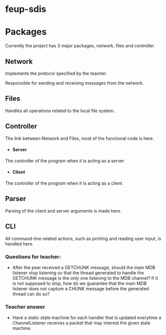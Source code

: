 # feup-sdis

# Packages
Currently the project has 3 major packages, network, files and controller.

## Network
Implements the protocol specified by the teacher.

Responsible for sending and receiving messages from the network.

## Files
Handles all operations related to the local file system.

## Controller
The link between Network and Files, most of the functional code is here.
 - #### Server
 The controller of the program when it is acting as a server
 
  - #### Client
  The controller of the program when it is acting as a client
  
## Parser
Parsing of the client and server arguments is made here.

## CLI
All command-line related actions, such as printing and reading user input, is handled here.

### Questions for teacher:
 - After the peer received a GETCHUNK message, should the main MDB listener stop listening so that the thread generated to handle the GETCHUNK message is the only one listening to the MDB channel? If it is not supposed to stop, how do we guarantee that the main MDB listener does not capture a CHUNK message before the generated thread can do so?


### Teacher answer
 - Have a static state machine for each handler that is updated everytime a ChannelListener receives a packet that may interest the given state machine.
